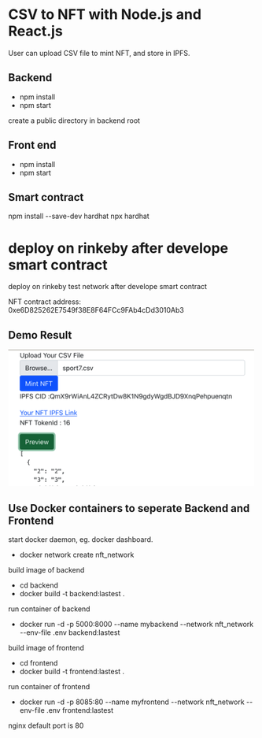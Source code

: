 # CSV to NFT with Node.js and React.js

User can upload CSV file to mint NFT, and store in IPFS.


## Backend
- npm install
- npm start

create a public directory in backend root

## Front end
- npm install
- npm start

## Smart contract

npm install --save-dev hardhat
npx hardhat

deploy on rinkeby after develope smart contract 
=======
deploy on rinkeby test network after develope smart contract 

NFT contract address: 0xe6D825262E7549f38E8F64FCc9FAb4cDd3010Ab3

## Demo Result

<img src="demo.png" width="500px" /> 

## Use Docker containers to seperate Backend and Frontend

start docker daemon, eg. docker dashboard.

- docker network create nft_network

build image of backend

- cd backend
- docker build -t backend:lastest .

run container of backend
- docker run -d -p 5000:8000 --name mybackend --network nft_network --env-file .env  backend:lastest

build image of frontend

- cd frontend
- docker build -t frontend:lastest .


run container of frontend  
- docker run -d -p 8085:80 --name myfrontend --network nft_network --env-file .env frontend:lastest

nginx default port is 80
